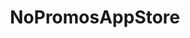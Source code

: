 ---
layout: depiction
title: NoPromosAppStore
min: 10.0
max: "10.2"
devices: iPhone, iPod, and iPad
screenshots: false
identifier: com.leftyfl1p.nopromosappstore
screenshotCount: 0
description: >
  Removes ads in AppStore searches
#changelog: >
---